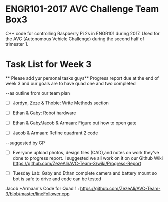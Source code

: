 # ENGR101-2017 AVC Challenge Team Box3
C++ code for controlling Raspberry Pi 2s in ENGR101 during 2017.
Used for the AVC (Autonomous Vehicle Challenge) during the second half of trimester 1.

# Task List for Week 3

** Please add yur personal tasks guys** Progress report due at the end of week 3 and our goals are to have quad one and two completed

--as outline from our team plan 

- [ ] Jordyn, Zeze & Thobie: Write Methods section

- [ ] Ethan & Gaby: Robot hardware 

- [ ] Ethan & Gaby/Jacob & Armaan: Figure out how to open gate

- [ ] Jacob & Armaan: Refine quadrant 2 code

--suggested by GP

- [ ] Everyone upload photos, design files (CAD),and notes on work they've done to progress report. I suggested we all work on it on our Github Wiki  https://github.com/ZezeAli/AVC-Team-3/wiki/Progress-Report

- [ ] Tuesday Lab: Gaby and Ethan complete camera and battery mount so bot is safe to drive and code can be tested  

Jacob +Armaan's Code for Quad 1 : https://github.com/ZezeAli/AVC-Team-3/blob/master/lineFollower.cpp



